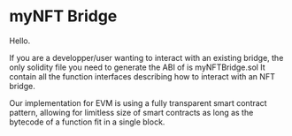 # myNFT Bridge

Hello.

If you are a developper/user wanting to interact with an existing bridge, the only solidity file you need to generate the ABI of is myNFTBridge.sol
It contain all the function interfaces describing how to interact with an NFT bridge.

Our implementation for EVM is using a fully transparent smart contract pattern, allowing for limitless size of smart contracts as long as the bytecode of a function fit in a single block.